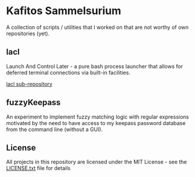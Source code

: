 # Kafitos Sammelsurium
A collection of scripts / utilities that I worked on that are not worthy of own
repositories (yet).

## lacl
Launch And Control Later - a pure bash process launcher that allows for
deferred terminal connections via built-in facilities.

[lacl sub-repository](lacl.d)

## fuzzyKeepass
An experiment to implement fuzzy matching logic with regular expressions
motivated by the need to have access to my keepass password database from the
command line (without a GUI).

## License
All projects in this repository are licensed under the MIT License - see the
[LICENSE.txt](LICENSE.txt) file for details

